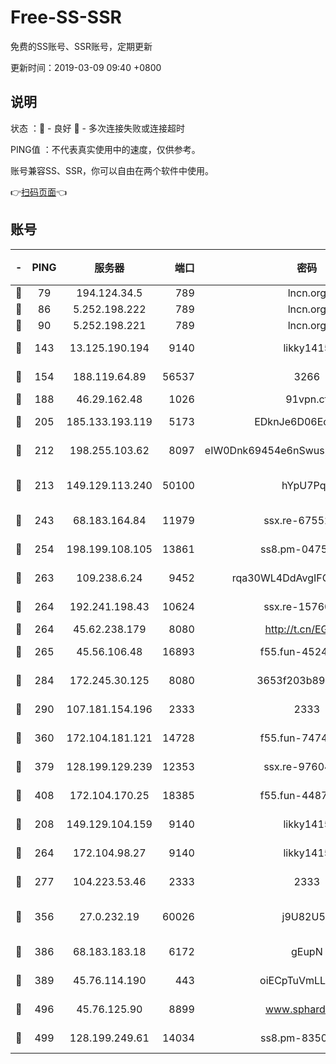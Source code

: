 # Free-SS-SSR

免费的SS账号、SSR账号，定期更新

更新时间：2019-03-09 09:40 +0800

## 说明

状态     ：🙂 - 良好 🙁 - 多次连接失败或连接超时

PING值   ：不代表真实使用中的速度，仅供参考。

账号兼容SS、SSR，你可以自由在两个软件中使用。

👉[扫码页面](https://liesauer.github.io/Free-SS-SSR/)👈

## 账号

|-|PING|服务器|端口|密码|加密方式|区域|
|:----:|:----:|:-----:|-----:|:----:|:----:|:----:|
|🙂|79|194.124.34.5|789|lncn.org|rc4|JP|
|🙂|86|5.252.198.222|789|lncn.org|rc4|JP|
|🙂|90|5.252.198.221|789|lncn.org|rc4|JP|
|🙂|143|13.125.190.194|9140|likky1415|aes-256-cfb|KR|
|🙂|154|188.119.64.89|56537|3266|aes-256-cfb|RU|
|🙂|188|46.29.162.48|1026|91vpn.cf|rc4-md5|RU|
|🙂|205|185.133.193.119|5173|EDknJe6D06EoWDaw|aes-256-cfb|US|
|🙂|212|198.255.103.62|8097|eIW0Dnk69454e6nSwuspv9DmS201tQ0D|aes-256-cfb|US|
|🙂|213|149.129.113.240|50100|hYpU7PqP|chacha20-ietf-poly1305|CN|
|🙂|243|68.183.164.84|11979|ssx.re-67552662|aes-256-cfb|US|
|🙂|254|198.199.108.105|13861|ss8.pm-04751164|aes-256-cfb|US|
|🙂|263|109.238.6.24|9452|rqa30WL4DdAvgIFG6Fs3znzTa|aes-256-cfb|FR|
|🙂|264|192.241.198.43|10624|ssx.re-15760725|aes-256-cfb|US|
|🙂|264|45.62.238.179|8080|http://t.cn/EGJIyrl|rc4-md5|CA|
|🙂|265|45.56.106.48|16893|f55.fun-45246716|aes-256-cfb|US|
|🙂|284|172.245.30.125|8080|3653f203b896678d|chacha20-ietf|US|
|🙂|290|107.181.154.196|2333|2333|aes-256-cfb|US|
|🙂|360|172.104.181.121|14728|f55.fun-74741421|aes-256-cfb|SG|
|🙂|379|128.199.129.239|12353|ssx.re-97604958|aes-256-cfb|SG|
|🙂|408|172.104.170.25|18385|f55.fun-44871721|aes-256-cfb|SG|
|🙂|208|149.129.104.159|9140|likky1415|aes-256-cfb|HK|
|🙂|264|172.104.98.27|9140|likky1415|aes-256-cfb|JP|
|🙂|277|104.223.53.46|2333|2333|aes-256-cfb|US|
|🙂|356|27.0.232.19|60026|j9U82U53|xchacha20-ietf-poly1305|HK|
|🙂|386|68.183.183.18|6172|gEupN|aes-256-cfb|SG|
|🙂|389|45.76.114.190|443|oiECpTuVmLLxk4Ts|aes-256-cfb|AU|
|🙂|496|45.76.125.90|8899|www.sphard.com|aes-256-cfb|AU|
|🙂|499|128.199.249.61|14034|ss8.pm-83503872|aes-256-cfb|SG|
